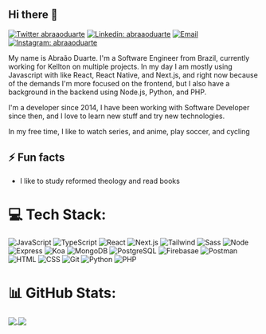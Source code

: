 ## Hi there 👋

[![Twitter abraaoduarte](https://img.shields.io/badge/-Twitter-1DA1F2?style=for-the-badge&logo=twitter&logoColor=white&link=https://twitter.com/AbraaoNDuarte)](https://twitter.com/AbraaoNDuarte)
[![Linkedin: abraaoduarte](https://img.shields.io/badge/-LinkedIn-0077B5?style=for-the-badge&logo=linkedin&logoColor=white&link=https://www.linkedin.com/in/abra%C3%A3o-duarte/)](https://www.linkedin.com/in/abra%C3%A3o-duarte/)
[![Email](https://img.shields.io/badge/-Email-%23333?style=for-the-badge&logo=gmail&logoColor=white)](mailto:abraao.n.duarte@gmail.com)
[![Instagram: abraaoduarte](https://img.shields.io/badge/-Instagram-%23E4405F?style=for-the-badge&logo=instagram&logoColor=white)](https://www.instagram.com/abraaoduarte/)

My name is Abraão Duarte. I'm a Software Engineer from Brazil, currently working for Kellton on multiple projects. In my day I am mostly using Javascript with like React, React Native, and Next.js, and right now because of the demands I'm more focused on the frontend, but I also have a background in the backend using Node.js, Python, and PHP.

I'm a developer since 2014, I have been working with Software Developer since then, and I love to learn new stuff and try new technologies.

In my free time, I like to watch series, and anime, play soccer, and cycling


## ⚡ Fun facts

- I like to study reformed theology and read books

# 💻 Tech Stack:
<p>
  <img alt="JavaScript" src="https://img.shields.io/badge/JavaScript-F7DF1E?style=for-the-badge&logo=javascript&logoColor=black" />
  <img alt="TypeScript" src="https://img.shields.io/badge/-TypeScript-007ACC?style=for-the-badge&logo=typescript&logoColor=white" />
  <img alt="React" src="https://img.shields.io/badge/-React-45b8d8?style=for-the-badge&logo=react&logoColor=white" />
   <img alt="Next.js" src="https://img.shields.io/badge/next.js-000000?style=for-the-badge&logo=nextdotjs&logoColor=white" />
  <img alt="Tailwind" src="https://img.shields.io/badge/Tailwind_CSS-38B2AC?style=for-the-badge&logo=tailwind-css&logoColor=white" />
  <img alt="Sass" src="https://img.shields.io/badge/-Sass-CC6699?style=for-the-badge&logo=sass&logoColor=white" />
  <img alt="Node" src="https://img.shields.io/badge/-Node-43853d?style=for-the-badge&logo=Node.js&logoColor=white" />
  <img alt="Express" src="https://img.shields.io/badge/Express-404D59?style=for-the-badge&logo=express&logoColor=white" />
  <img alt="Koa" src="https://img.shields.io/badge/-Koa-33333d?style=for-the-badge&logo=kaggle&logoColor=white" />
  <img alt="MongoDB" src="https://img.shields.io/badge/-MongoDB-13aa52?style=for-the-badge&logo=mongodb&logoColor=white" />
  <img alt="PostgreSQL" src="https://img.shields.io/badge/PostgreSQL-316192?style=for-the-badge&logo=postgresql&logoColor=white" />
  <img alt="Firebasae" src="https://img.shields.io/badge/firebase-ffca28?style=for-the-badge&logo=firebase&logoColor=black" />
  <img alt="Postman" src="https://img.shields.io/badge/Postman-FF6C37?style=for-the-badge&logo=Postman&logoColor=white" />
  <img alt="HTML" src="https://img.shields.io/badge/HTML5-E34F26?style=for-the-badge&logo=html5&logoColor=white" /> 
  <img alt="CSS" src="https://img.shields.io/badge/CSS3-1572B6?style=for-the-badge&logo=css3&logoColor=white" />
  <img alt="Git" src="https://img.shields.io/badge/-Git-F05032?style=for-the-badge&logo=git&logoColor=white" />  
  <img alt="Python" src="https://img.shields.io/badge/Python-3776AB?style=for-the-badge&logo=python&logoColor=white" />
  <img alt="PHP" src="https://img.shields.io/badge/PHP-777BB4?style=for-the-badge&logo=php&logoColor=white" />
</p>


# 📊 GitHub Stats:

<a href="https://abraao-duarte.vercel.app/">
  <img align="center" src="https://github-readme-stats.vercel.app/api?username=abraaoduarte&count_private=true&show_icons=true&theme=github_dark" />
</a>
<a href="https://abraao-duarte.vercel.app/">
  <img align="center" src="https://github-readme-stats.vercel.app/api/top-langs/?username=abraaoduarte&theme=github_dark&layout=compact" />
</a>
